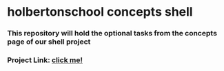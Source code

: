 # holbertonschool concepts shell
### This repository will hold the optional tasks from the concepts page of our shell project
### Project Link: [click me!](https://intranet.hbtn.io/concepts/767)
